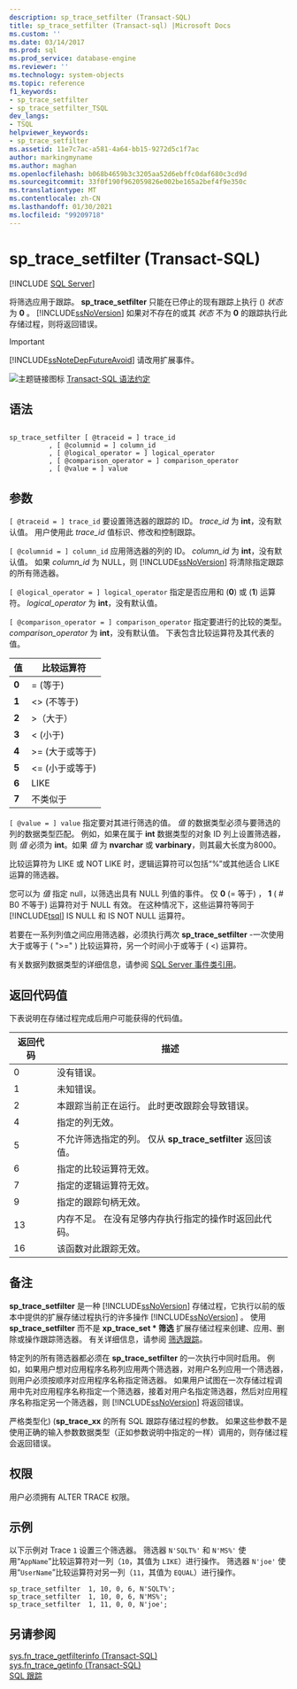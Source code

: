 ```yaml
---
description: sp_trace_setfilter (Transact-SQL)
title: sp_trace_setfilter (Transact-sql) |Microsoft Docs
ms.custom: ''
ms.date: 03/14/2017
ms.prod: sql
ms.prod_service: database-engine
ms.reviewer: ''
ms.technology: system-objects
ms.topic: reference
f1_keywords:
- sp_trace_setfilter
- sp_trace_setfilter_TSQL
dev_langs:
- TSQL
helpviewer_keywords:
- sp_trace_setfilter
ms.assetid: 11e7c7ac-a581-4a64-bb15-9272d5c1f7ac
author: markingmyname
ms.author: maghan
ms.openlocfilehash: b068b4659b3c3205aa52d6ebffc0daf680c3cd9d
ms.sourcegitcommit: 33f0f190f962059826e002be165a2bef4f9e350c
ms.translationtype: MT
ms.contentlocale: zh-CN
ms.lasthandoff: 01/30/2021
ms.locfileid: "99209718"
---
```

# <a name="sp_trace_setfilter-transact-sql"></a>sp_trace_setfilter (Transact-SQL)
[!INCLUDE [SQL Server](../../includes/applies-to-version/sqlserver.md)]

  将筛选应用于跟踪。 **sp_trace_setfilter** 只能在已停止的现有跟踪上执行 () *状态* 为 **0** 。 [!INCLUDE[ssNoVersion](../../includes/ssnoversion-md.md)] 如果对不存在的或其 *状态* 不为 **0** 的跟踪执行此存储过程，则将返回错误。  
  
> [!IMPORTANT]  
>  [!INCLUDE[ssNoteDepFutureAvoid](../../includes/ssnotedepfutureavoid-md.md)] 请改用扩展事件。  
  
 ![主题链接图标](../../database-engine/configure-windows/media/topic-link.gif "“主题链接”图标") [Transact-SQL 语法约定](../../t-sql/language-elements/transact-sql-syntax-conventions-transact-sql.md)  
  
## <a name="syntax"></a>语法  
  
```  
  
sp_trace_setfilter [ @traceid = ] trace_id   
          , [ @columnid = ] column_id  
          , [ @logical_operator = ] logical_operator  
          , [ @comparison_operator = ] comparison_operator  
          , [ @value = ] value  
```  
  
## <a name="arguments"></a>参数  
`[ @traceid = ] trace_id` 要设置筛选器的跟踪的 ID。 *trace_id* 为 **int**，没有默认值。 用户使用此 *trace_id* 值标识、修改和控制跟踪。  
  
`[ @columnid = ] column_id` 应用筛选器的列的 ID。 *column_id* 为 **int**，没有默认值。 如果 *column_id* 为 NULL，则 [!INCLUDE[ssNoVersion](../../includes/ssnoversion-md.md)] 将清除指定跟踪的所有筛选器。  
  
`[ @logical_operator = ] logical_operator` 指定是否应用和 (**0**) 或 (**1**) 运算符。 *logical_operator* 为 **int**，没有默认值。  
  
`[ @comparison_operator = ] comparison_operator` 指定要进行的比较的类型。 *comparison_operator* 为 **int**，没有默认值。 下表包含比较运算符及其代表的值。  
  
|值|比较运算符|  
|-----------|-------------------------|  
|**0**|= (等于) |  
|**1**|<>  (不等于) |  
|**2**|>（大于）|  
|**3**|< (小于)|  
|**4**|>= (大于或等于) |  
|**5**|<= (小于或等于) |  
|**6**|LIKE|  
|**7**|不类似于|  
  
`[ @value = ] value` 指定要对其进行筛选的值。 *值* 的数据类型必须与要筛选的列的数据类型匹配。 例如，如果在属于 **int** 数据类型的对象 ID 列上设置筛选器，则 *值* 必须为 **int**。如果 *值* 为 **nvarchar** 或 **varbinary**，则其最大长度为8000。  
  
 比较运算符为 LIKE 或 NOT LIKE 时，逻辑运算符可以包括“%”或其他适合 LIKE 运算的筛选器。  
  
 您可以为 *值* 指定 null，以筛选出具有 NULL 列值的事件。 仅 **0** (= 等于) ， **1** ( # B0 不等于) 运算符对于 NULL 有效。 在这种情况下，这些运算符等同于 [!INCLUDE[tsql](../../includes/tsql-md.md)] IS NULL 和 IS NOT NULL 运算符。  
  
 若要在一系列列值之间应用筛选器，必须执行两次 **sp_trace_setfilter** -一次使用大于或等于 ( ">=" ) 比较运算符，另一个时间小于或等于 ( <) 运算符。  
  
 有关数据列数据类型的详细信息，请参阅 [SQL Server 事件类引用](../../relational-databases/event-classes/sql-server-event-class-reference.md)。  
  
## <a name="return-code-values"></a>返回代码值  
 下表说明在存储过程完成后用户可能获得的代码值。  
  
|返回代码|描述|  
|-----------------|-----------------|  
|0|没有错误。|  
|1|未知错误。|  
|2|本跟踪当前正在运行。 此时更改跟踪会导致错误。|  
|4|指定的列无效。|  
|5|不允许筛选指定的列。 仅从 **sp_trace_setfilter** 返回该值。|  
|6|指定的比较运算符无效。|  
|7|指定的逻辑运算符无效。|  
|9|指定的跟踪句柄无效。|  
|13|内存不足。 在没有足够内存执行指定的操作时返回此代码。|  
|16|该函数对此跟踪无效。|  
  
## <a name="remarks"></a>备注  
 **sp_trace_setfilter** 是一种 [!INCLUDE[ssNoVersion](../../includes/ssnoversion-md.md)] 存储过程，它执行以前的版本中提供的扩展存储过程执行的许多操作 [!INCLUDE[ssNoVersion](../../includes/ssnoversion-md.md)] 。 使用 **sp_trace_setfilter** 而不是 **xp_trace_set \* 筛选** 扩展存储过程来创建、应用、删除或操作跟踪筛选器。 有关详细信息，请参阅 [筛选跟踪](../../relational-databases/sql-trace/filter-a-trace.md)。  
  
 特定列的所有筛选器都必须在 **sp_trace_setfilter** 的一次执行中同时启用。 例如，如果用户想对应用程序名称列应用两个筛选器，对用户名列应用一个筛选器，则用户必须按顺序对应用程序名称指定筛选器。 如果用户试图在一次存储过程调用中先对应用程序名称指定一个筛选器，接着对用户名指定筛选器，然后对应用程序名称指定另一个筛选器，则 [!INCLUDE[ssNoVersion](../../includes/ssnoversion-md.md)] 将返回错误。  
  
 严格类型化)  (**sp_trace_xx** 的所有 SQL 跟踪存储过程的参数。 如果这些参数不是使用正确的输入参数数据类型（正如参数说明中指定的一样）调用的，则存储过程会返回错误。  
  
## <a name="permissions"></a>权限  
 用户必须拥有 ALTER TRACE 权限。  
  
## <a name="examples"></a>示例  
 以下示例对 Trace `1` 设置三个筛选器。 筛选器 `N'SQLT%'` 和 `N'MS%'` 使用“`AppName`”比较运算符对一列（`10`，其值为 `LIKE`）进行操作。 筛选器 `N'joe'` 使用“`UserName`”比较运算符对另一列（`11`，其值为 `EQUAL`）进行操作。  
  
```  
sp_trace_setfilter  1, 10, 0, 6, N'SQLT%';  
sp_trace_setfilter  1, 10, 0, 6, N'MS%';  
sp_trace_setfilter  1, 11, 0, 0, N'joe';  
```  
  
## <a name="see-also"></a>另请参阅  
 [sys.fn_trace_getfilterinfo (Transact-SQL)](../../relational-databases/system-functions/sys-fn-trace-getfilterinfo-transact-sql.md)   
 [sys.fn_trace_getinfo (Transact-SQL)](../../relational-databases/system-functions/sys-fn-trace-getinfo-transact-sql.md)   
 [SQL 跟踪](../../relational-databases/sql-trace/sql-trace.md)  
  
  
